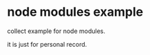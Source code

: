 node modules example
====================

collect example for node modules.

it is just for personal record.

